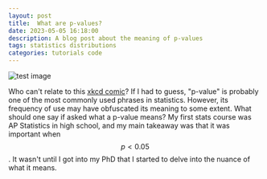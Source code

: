 ```yaml
---
layout: post
title:  What are p-values?
date: 2023-05-05 16:18:00
description: A blog post about the meaning of p-values
tags: statistics distributions 
categories: tutorials code
---
```


![test image](https://imgs.xkcd.com/comics/p_values.png)

Who can't relate to this [xkcd comic](https://xkcd.com/1478)? If I had to guess, "p-value" is probably one of the most commonly used phrases in statistics. However, its frequency of use may have obfuscated its meaning to some extent. What should one say if asked what a p-value means? My first stats course was AP Statistics in high school, and my main takeaway was that it was important when $$p<0.05$$. It wasn't until I got into my PhD that I started to delve into the nuance of what it means. 


